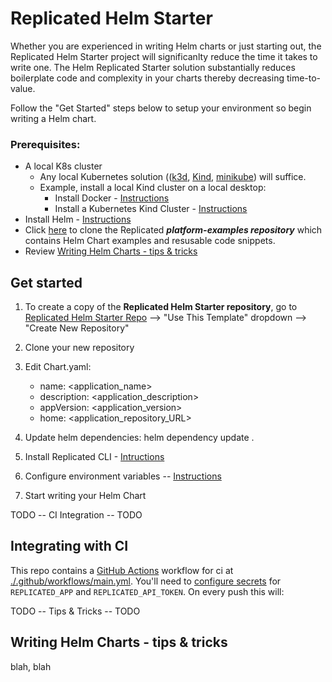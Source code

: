 Replicated Helm Starter
==================

Whether you are experienced in writing Helm charts or just starting out, the Replicated Helm Starter project will significanlty reduce the time it takes to write one. The Helm Replicated Starter solution substantially reduces boilerplate code and complexity in your charts thereby decreasing time-to-value.

Follow the "Get Started" steps below to setup your environment so begin writing a Helm chart.

### Prerequisites:
- A local K8s cluster
  - Any local Kubernetes solution (([k3d](https://k3d.io/), [Kind](https://kind.sigs.k8s.io/), [minikube](https://minikube.sigs.k8s.io/docs/)) will suffice.
  - Example, install a local Kind cluster on a local desktop:
    - Install Docker - [Instructions](https://docs.docker.com/get-docker/)
    - Install a Kubernetes Kind Cluster - [Instructions](https://kind.sigs.k8s.io/docs/user/quick-start/)
- Install Helm - [Instructions](https://helm.sh/docs/intro/install/)
- Click [here](https://github.com/replicatedhq/platform-examples) to clone the Replicated ***platform-examples repository*** which contains Helm Chart examples and resusable code snippets.
- Review [Writing Helm Charts - tips & tricks](#already-have-a-helm-chart)

## Get started

1. To create a copy of the **Replicated Helm Starter repository**, go to [Replicated Helm Starter Repo](https://github.com/replicatedhq/replicated-starter-helm) --> "Use This Template" dropdown --> "Create New Repository"
2. Clone your new repository
3. Edit Chart.yaml:
    - name:        <application_name>
    - description: <application_description>
    - appVersion:  <application_version>
    - home:        <application_repository_URL>
    
4. Update helm dependencies:  helm dependency update .

5. Install Replicated CLI - [Intructions](https://docs.replicated.com/reference/replicated-cli-installing#install-the-replicated-cli)

6. Configure environment variables -- [Instructions](https://docs.replicated.com/reference/replicated-cli-installing#set-environment-variables)

7. Start writing your Helm Chart


TODO -- CI Integration -- TODO
## Integrating with CI

This repo contains a [GitHub Actions](https://help.github.com/en/github/automating-your-workflow-with-github-actions/about-github-actions) workflow for ci at [./.github/workflows/main.yml](./.github/workflows/main.yml). You'll need to [configure secrets](https://help.github.com/en/github/automating-your-workflow-with-github-actions/virtual-environments-for-github-actions#creating-and-using-secrets-encrypted-variables) for `REPLICATED_APP` and `REPLICATED_API_TOKEN`. On every push this will:


TODO -- Tips & Tricks -- TODO
## Writing Helm Charts - tips & tricks
blah, blah
